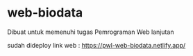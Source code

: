 # web-biodata
Dibuat untuk memenuhi tugas Pemrograman Web lanjutan 

sudah dideploy
link web : https://pwl-web-biodata.netlify.app/
